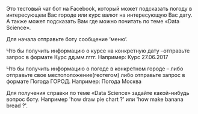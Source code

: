 Это тестовый чат бот на Facebook, который может подсказать погоду в интересующем Вас городе или курс валют на интересующую Вас дату. 
А также может подсказать Вам где можно почитать по теме «Data Science».

Для начала отправьте боту сообщение ‘меню’.

Что бы получить информацию о курсе на конкретную дату –отправьте запрос в формате Курс дд.мм.гггг. Например: Курс 27.06.2017

Что бы получить информацию о погоде в конкретном городе – либо отправьте свое местоположение(геотегом) либо отправьте запрос в формате Погода ГОРОД. Например: Погода Москва


Для получения справки по теме «Data Science» задайте какой-нибудь вопрос боту. Например 'how draw pie chart ?' или 'how make banana bread ?'.